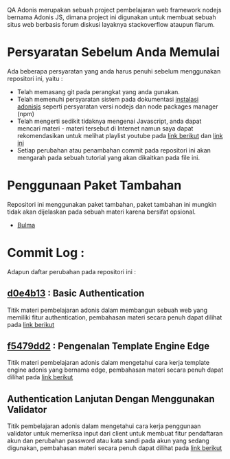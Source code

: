 QA Adonis merupakan sebuah project pembelajaran web framework nodejs bernama Adonis JS, dimana project ini digunakan untuk membuat sebuah situs web berbasis forum diskusi layaknya stackoverflow ataupun flarum.

# Persyaratan Sebelum Anda Memulai

Ada beberapa persyaratan yang anda harus penuhi sebelum menggunakan repositori ini, yaitu :

- Telah memasang git pada perangkat yang anda gunakan.
- Telah memenuhi persyaratan sistem pada dokumentasi [instalasi adonisjs](https://adonisjs.com/docs/4.1/installation) seperti persyaratan versi nodejs dan node packages manager (npm)
- Telah mengerti sedikit tidaknya mengenai Javascript, anda dapat mencari materi - materi tersebut di Internet namun saya dapat rekomendasikan untuk melihat playlist youtube pada [link berikut](https://www.youtube.com/watch?v=RUTV_5m4VeI&list=PLFIM0718LjIWXagluzROrA-iBY9eeUt4w) dan [link ini](https://www.youtube.com/watch?v=RwT41El778A&list=PLFIM0718LjIUGpY8wmE41W7rTJo_3Y46-)
- Setiap perubahan atau penambahan commit pada repositori ini akan mengarah pada sebuah tutorial yang akan dikaitkan pada file ini.

# Penggunaan Paket Tambahan

Repositori ini menggunakan paket tambahan, paket tambahan ini mungkin tidak akan dijelaskan pada sebuah materi karena bersifat opsional.

- [Bulma](https://bulma.io/)

# Commit Log :

Adapun daftar perubahan pada repositori ini :

## [d0e4b13](https://github.com/ambrizals/qa_adonis/commit/9bee47b139f6063486a34d03496824da83d6bb53) : Basic Authentication

Titik materi pembelajaran adonis dalam membangun sebuah web yang memiliki fitur authentication, pembahasan materi secara penuh dapat dilihat pada [link berikut](https://ambrizal.net/blog/read/adonisjs-pengenalan-modul-basic-authentication)

## [f5479dd2](https://github.com/ambrizals/qa_adonis/commit/f5479dd263ed498e58816072da5e54b18612eace) : Pengenalan Template Engine Edge

Titik materi pembelajaran adonis dalam mengetahui cara kerja template engine adonis yang bernama edge, pembahasan materi secara penuh dapat dilihat pada [link berikut](https://ambrizal.net/blog/read/adonisjs-pengenalan-template-engine-edge)

## Authentication Lanjutan Dengan Menggunakan Validator

Titik pembelajaran adonis dalam mengetahui cara kerja penggunaan validator untuk memeriksa input dari client untuk membuat fitur pendaftaran akun dan perubahan password atau kata sandi pada akun yang sedang digunakan, pembahasan materi secara penuh dapat dilihat pada [link berikut](#)
